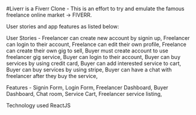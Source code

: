 #Liverr is a Fiverr Clone - This is an effort to try and emulate the famous freelance online market -> FIVERR.

User stories and app features as listed below:

User Stories - Freelancer can create new account by signin up, Freelancer can login to their account, Freelance can edit their own profile, Freelance can create their own gig to sell, Buyer must create account to use freelancer gig service, Buyer can login to their account, Buyer can buy services by using credit card, Buyer can add interested service to cart, Buyer can buy services by using stripe, Buyer can have a chat with freelancer after they buy the service,

Features - Signin Form, Login Form, Freelancer Dashboard, Buyer Dashboard, Chat room, Service Cart, Freelancer service listing,

Technology used ReactJS
